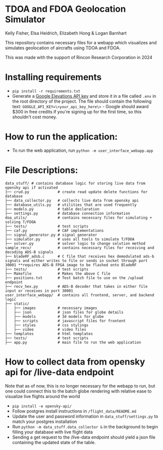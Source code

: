 # TDOA and FDOA Geolocation Simulator
Kelly Fisher, Elsa Heidrich, Elizabeth Hong & Logan Barnhart

This repository contains necessary files for a webapp which visualizes and simulates geolocation of aircrafts using TDOA and FDOA. 

This was made with the support of Rincon Research Corporation in 2024

# Installing requirements

* `pip install -r requirements.txt`
* Generate a [Google Elevations API key](https://developers.google.com/maps/documentation/elevation/start) and store it in a file called `.env` in the root directory of the project. The file should contain the following text: `GOOGLE_API_KEY=\<your_api_key_here\>`  -  Google should award $300 in free credits if you're signing up for the first time, so this shouldn't cost money. 

# How to run the application:
* To run the web application, run `python -m user_interface_webapp.app`

# File Descriptions:
```
data_stuff/ # contains database logic for storing live data from opensky api if activated
├── crud.py             # create read update delete functions for database
├── data_collector.py   # collects live data from opensky api
├── database_utils.py   # utilities that are used frequently
├── models.py           # table declaration
├── settings.py         # database connection information
doa_utils/              # contains necessary files for simulating + solving T/FDOA
├── tests/              # test scripts
├── caf.py              # CAF implementations
├── signal_generator.py # signal generator
├── simulator.py        # uses all tools to simulate T/FDOA
├── solver.py           # solver logic to change solution method
sample_recv/            # contains necessary files for receiving and decoding ADS-B signals
├── bladeRF_adsb.c      # C file that receives hex demodulated ads-b signals and either writes to file or sends in socket through port 30001 **requires ADS-B FPGA image to be flashed onto BladeRF
├── tests/              # test scripts
├── Makefile            # Makes the above C file
├── positions.txt       # Test batch file to use on the /upload endpoint 
├── recv_hex.py         # ADS-B decoder that takes in either file input or receives in port 30001
user_interface_webapp/  # contains all frontend, server, and backend logic 
├── static/
│   ├── images          # necessary images
│   ├── json            # json files for globe details
│   ├── models          # 3d models for globe
│   ├── scripts         # javascript files for frontent
│   ├── styles          # css stylings
│   ├── video           # video files
├── templates           # html templates
├── tests/              # test scripts
├── app.py              # main file to run the web application  
```


# How to collect data from opensky api for /live-data endpoint

Note that as of now, this is no longer necessary for the webapp to run, but one could connect this to the batch globe rendering with relative ease to visualize live flights around the world

* `pip install -e opensky-api/`
* Follow postgres install instructions in `/flight_data/README.md`
* Update the user and password information in `data_stuff/settings.py` to match your postgres installation
* Run `python -m data_stuff.data_collector &` in the background to begin filling your database with live flight data
* Sending a get request to the /live-data endpoint should yield a json file containing the updated state of the table. 
